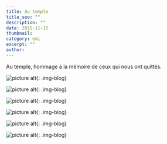 ```yaml
---
title: Au temple
title_seo: ""
description: ""
date: 2015-11-15
thumbnail:
category: emi
excerpt: ""
author:
---
```


Au temple, hommage à la mémoire de ceux qui nous ont quittés.

![picture alt](/images/blog/temple-01.jpg "Au temple"){: .img-blog}

![picture alt](/images/blog/temple-02.jpg "Au temple"){: .img-blog}

![picture alt](/images/blog/temple-03.jpg "Au temple"){: .img-blog}

![picture alt](/images/blog/temple-04.jpg "Au temple"){: .img-blog}

![picture alt](/images/blog/temple-05.jpg "Au temple"){: .img-blog}

![picture alt](/images/blog/temple-06.jpg "Au temple"){: .img-blog}


